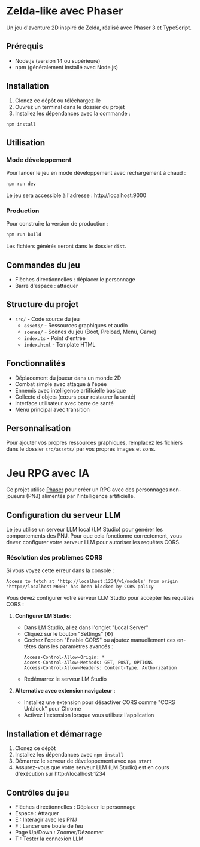 # Zelda-like avec Phaser

Un jeu d'aventure 2D inspiré de Zelda, réalisé avec Phaser 3 et TypeScript.

## Prérequis

- Node.js (version 14 ou supérieure)
- npm (généralement installé avec Node.js)

## Installation

1. Clonez ce dépôt ou téléchargez-le
2. Ouvrez un terminal dans le dossier du projet
3. Installez les dépendances avec la commande :

```bash
npm install
```

## Utilisation

### Mode développement

Pour lancer le jeu en mode développement avec rechargement à chaud :

```bash
npm run dev
```

Le jeu sera accessible à l'adresse : http://localhost:9000

### Production

Pour construire la version de production :

```bash
npm run build
```

Les fichiers générés seront dans le dossier `dist`.

## Commandes du jeu

- Flèches directionnelles : déplacer le personnage
- Barre d'espace : attaquer

## Structure du projet

- `src/` - Code source du jeu
  - `assets/` - Ressources graphiques et audio
  - `scenes/` - Scènes du jeu (Boot, Preload, Menu, Game)
  - `index.ts` - Point d'entrée
  - `index.html` - Template HTML

## Fonctionnalités

- Déplacement du joueur dans un monde 2D
- Combat simple avec attaque à l'épée
- Ennemis avec intelligence artificielle basique
- Collecte d'objets (cœurs pour restaurer la santé)
- Interface utilisateur avec barre de santé
- Menu principal avec transition

## Personnalisation

Pour ajouter vos propres ressources graphiques, remplacez les fichiers dans le dossier `src/assets/` par vos propres images et sons.

# Jeu RPG avec IA

Ce projet utilise [Phaser](https://phaser.io/) pour créer un RPG avec des personnages non-joueurs (PNJ) alimentés par l'intelligence artificielle.

## Configuration du serveur LLM

Le jeu utilise un serveur LLM local (LM Studio) pour générer les comportements des PNJ. Pour que cela fonctionne correctement, vous devez configurer votre serveur LLM pour autoriser les requêtes CORS.

### Résolution des problèmes CORS

Si vous voyez cette erreur dans la console :
```
Access to fetch at 'http://localhost:1234/v1/models' from origin 'http://localhost:9000' has been blocked by CORS policy
```

Vous devez configurer votre serveur LLM Studio pour accepter les requêtes CORS :

1. **Configurer LM Studio**:
   - Dans LM Studio, allez dans l'onglet "Local Server"
   - Cliquez sur le bouton "Settings" (⚙️)
   - Cochez l'option "Enable CORS" ou ajoutez manuellement ces en-têtes dans les paramètres avancés :
     ```
     Access-Control-Allow-Origin: *
     Access-Control-Allow-Methods: GET, POST, OPTIONS
     Access-Control-Allow-Headers: Content-Type, Authorization
     ```
   - Redémarrez le serveur LM Studio

2. **Alternative avec extension navigateur** :
   - Installez une extension pour désactiver CORS comme "CORS Unblock" pour Chrome
   - Activez l'extension lorsque vous utilisez l'application

## Installation et démarrage

1. Clonez ce dépôt
2. Installez les dépendances avec `npm install`
3. Démarrez le serveur de développement avec `npm start`
4. Assurez-vous que votre serveur LLM (LM Studio) est en cours d'exécution sur http://localhost:1234

## Contrôles du jeu

- Flèches directionnelles : Déplacer le personnage
- Espace : Attaquer
- E : Interagir avec les PNJ
- F : Lancer une boule de feu
- Page Up/Down : Zoomer/Dézoomer
- T : Tester la connexion LLM 